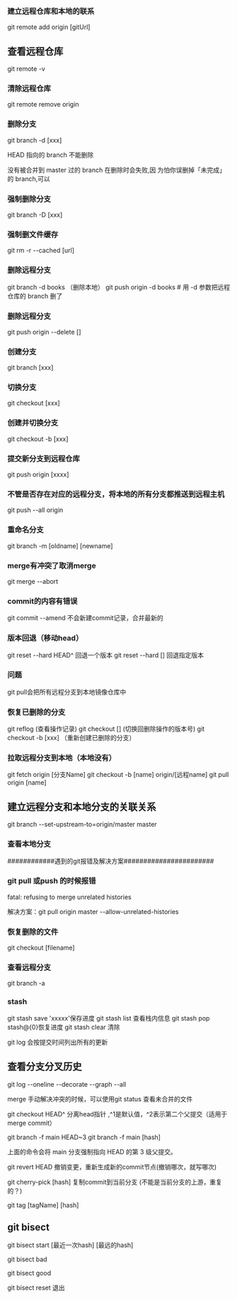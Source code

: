 
### 建立远程仓库和本地的联系
git remote add origin [gitUrl]

## 查看远程仓库
git remote -v
### 清除远程仓库

git remote remove origin

### 删除分支

git branch -d [xxx]

HEAD 指向的 branch 不能删除

没有被合并到 master 过的 branch 在删除时会失败,因  为怕你误删掉「未完成」的 branch,可以

### 强制删除分支
git branch -D [xxx]

### 强制删文件缓存
git rm -r --cached [url]


### 删除远程分支
git branch -d books （删除本地）
git push origin -d books # 用 -d 参数把远程仓库的 branch 删了
### 删除远程分支
git push origin --delete []


### 创建分支
git branch [xxx]

### 切换分支
git checkout [xxx]

### 创建并切换分支
git checkout -b [xxx]

### 提交新分支到远程仓库
git push origin [xxxx]

### 不管是否存在对应的远程分支，将本地的所有分支都推送到远程主机
git push --all origin

### 重命名分支
git branch -m [oldname] [newname]


### merge有冲突了取消merge
git merge --abort

### commit的内容有错误
git commit --amend 不会新建commit记录，合并最新的

### 版本回退（移动head）
git reset --hard HEAD^ 回退一个版本   git reset --hard [] 回退指定版本

### 问题
git pull会把所有远程分支到本地镜像仓库中



### 恢复已删除的分支
git reflog (查看操作记录)
git checkout [] (切换回删除操作的版本号)
git checkout -b [xxx] （重新创建已删除的分支）



### 拉取远程分支到本地（本地没有）
git fetch origin [分支Name]
git checkout -b [name] origin/[远程name]
git pull origin [name]



## 建立远程分支和本地分支的关联关系

git branch --set-upstream-to=origin/master master

### 查看本地分支
############遇到的git报错及解决方案#######################

### git pull 或push 的时候报错
fatal: refusing to merge unrelated histories

解决方案：git pull origin master --allow-unrelated-histories


### 恢复删除的文件
git checkout [filename]

### 查看远程分支
git branch -a


### stash
git stash save 'xxxxx'保存进度
git stash list 查看栈内信息
git stash pop  stash@{0}恢复进度
git stash clear 清除



git log 会按提交时间列出所有的更新

## 查看分支分叉历史
git log --oneline --decorate --graph --all


merge 手动解决冲突的时候，可以使用git status 查看未合并的文件


git checkout HEAD^  分离head指针 ,^1是默认值，^2表示第二个父提交（适用于merge commit）

git branch -f main HEAD~3
git branch -f main [hash]

上面的命令会将 main 分支强制指向 HEAD 的第 3 级父提交。


git revert HEAD 撤销变更，重新生成新的commit节点(撤销哪次，就写哪次)

git cherry-pick [hash] 复制commit到当前分支 (不能是当前分支的上游，重复的？)

git tag [tagName] [hash]


## git bisect

git bisect start [最近一次hash] [最远的hash]

git bisect bad

git bisect good

git bisect reset  退出
